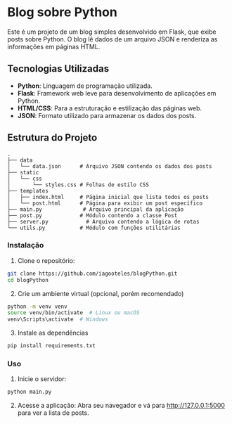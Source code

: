 # Blog sobre Python

Este é um projeto de um blog simples desenvolvido em Flask, que exibe posts sobre Python. O blog lê dados de um arquivo JSON e renderiza as informações em páginas HTML.

## Tecnologias Utilizadas

- **Python**: Linguagem de programação utilizada.
- **Flask**: Framework web leve para desenvolvimento de aplicações em Python.
- **HTML/CSS**: Para a estruturação e estilização das páginas web.
- **JSON**: Formato utilizado para armazenar os dados dos posts.

## Estrutura do Projeto

```plaintext
.
├── data
│   └── data.json      # Arquivo JSON contendo os dados dos posts
├── static
│   └── css
│       └── styles.css # Folhas de estilo CSS
├── templates
│   ├── index.html     # Página inicial que lista todos os posts
│   └── post.html      # Página para exibir um post específico
├── main.py             # Arquivo principal da aplicação
├── post.py            # Módulo contendo a classe Post
├── server.py            # Arquivo contendo a lógica de rotas
└── utils.py           # Módulo com funções utilitárias
```

### Instalação

1. Clone o repositório:

```bash
git clone https://github.com/iagooteles/blogPython.git
cd blogPython
```

2. Crie um ambiente virtual (opcional, porém recomendado)

```bash
python -m venv venv
source venv/bin/activate  # Linux ou macOS
venv\Scripts\activate  # Windows
```

3. Instale as dependências

```bash
pip install requirements.txt
```

### Uso

1. Inicie o servidor:
```bash
python main.py

```

2. Acesse a aplicação:
Abra seu navegador e vá para http://127.0.0.1:5000 para ver a lista de posts.


